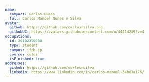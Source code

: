```yaml
---
name:
  compact: Carlos Nunes
  full: Carlos Manoel Nunes e Silva
avatar:
  github: https://github.com/carlosnsilva.png
  githubUC: https://avatars.githubusercontent.com/u/44414289?v=4
occupations:
- id: 20182370038
  type: student
  campus: ifpb-jp
  course: cstsi
  isFinished: true
addresses:
  github: https://github.com/carlosnsilva
  linkedin: https://www.linkedin.com/in/carlos-manoel-34b83a176/
---
```

